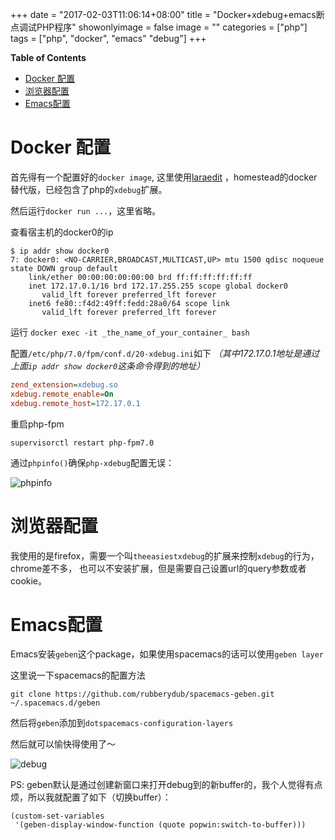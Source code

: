 +++
date = "2017-02-03T11:06:14+08:00"
title = "Docker+xdebug+emacs断点调试PHP程序"
showonlyimage = false
image = ""
categories = ["php"]
tags = ["php", "docker", "emacs" "debug"]
+++

<!-- markdown-toc start - Don't edit this section. Run M-x markdown-toc-generate-toc again -->
**Table of Contents**

- [Docker 配置](#docker-配置)
- [浏览器配置](#浏览器配置)
- [Emacs配置](#emacs配置)

<!-- markdown-toc end -->

# Docker 配置 #

首先得有一个配置好的`docker image`, 这里使用[laraedit](https://hub.docker.com/r/laraedit/laraedit/) ，homestead的docker替代版，已经包含了php的`xdebug`扩展。

然后运行`docker run ...`，这里省略。

查看宿主机的docker0的ip

``` shell
$ ip addr show docker0
7: docker0: <NO-CARRIER,BROADCAST,MULTICAST,UP> mtu 1500 qdisc noqueue state DOWN group default 
    link/ether 00:00:00:00:00:00 brd ff:ff:ff:ff:ff:ff
    inet 172.17.0.1/16 brd 172.17.255.255 scope global docker0
       valid_lft forever preferred_lft forever
    inet6 fe80::f4d2:49ff:fedd:28a0/64 scope link 
       valid_lft forever preferred_lft forever
```

运行 `docker exec -it _the_name_of_your_container_ bash`

配置`/etc/php/7.0/fpm/conf.d/20-xdebug.ini`如下
*（其中172.17.0.1地址是通过上面`ip addr show docker0`这条命令得到的地址）*

``` ini
zend_extension=xdebug.so
xdebug.remote_enable=On
xdebug.remote_host=172.17.0.1
```

重启php-fpm

``` shell
supervisorctl restart php-fpm7.0
```

通过`phpinfo()`确保`php-xdebug`配置无误：

![phpinfo](/images/Docker+xdebug+emacs断点调试PHP程序/phpinfo.png)

# 浏览器配置 #

我使用的是firefox，需要一个叫`theeasiestxdebug`的扩展来控制`xdebug`的行为，chrome差不多，
也可以不安装扩展，但是需要自己设置url的query参数或者cookie。

# Emacs配置 #

Emacs安装`geben`这个package，如果使用spacemacs的话可以使用`geben layer`

这里说一下spacemacs的配置方法

``` shell
git clone https://github.com/rubberydub/spacemacs-geben.git ~/.spacemacs.d/geben
```

然后将`geben`添加到`dotspacemacs-configuration-layers`

然后就可以愉快得使用了～

![debug](/images/Docker+xdebug+emacs断点调试PHP程序/debug.png)

PS: geben默认是通过创建新窗口来打开debug到的新buffer的，我个人觉得有点烦，所以我就配置了如下（切换buffer）：

``` emacs-lisp
(custom-set-variables
 '(geben-display-window-function (quote popwin:switch-to-buffer)))
```
